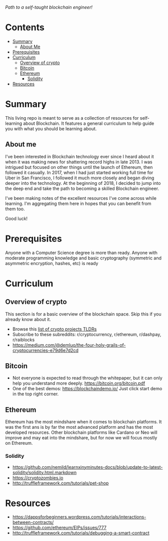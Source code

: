 *Path to a self-taught blockchain engineer!*

# Contents
- [Summary](#summary)
  - [About Me](#about-me)
- [Prerequisites](#prerequisites)
- [Curriculum](#curriculum)
  - [Overview of crypto](#overview-of-crypto)
  - [Bitcoin](#bitcoin)
  - [Ethereum](#ethereum)
    - [Solidity](#solidity)
- [Resources](#resources)

# Summary
This living repo is meant to serve as a collection of resources for self-learning about Blockchain. It features a general curriculum to help guide you with what you should be learning about.

## About me
I've been interested in Blockchain technology ever since I heard about it when it was making news for shattering record highs in late 2013. I was intrigued but focused on other things until the launch of Ethereum, then followed it casually. In 2017, when I had just started working full time for Uber in San Francisco, I followed it much more closely and began diving deeper into the technology. At the beginning of 2018, I decided to jump into the deep end and take the path to becoming a skilled Blockchain engineer.

I've been making notes of the excellent resources I've come across while learning. I'm aggregating them here in hopes that you can benefit from them too.

Good luck!

# Prerequisites
Anyone with a Computer Science degree is more than ready.
Anyone with moderate programming knowledge and basic cryptography (symmetric and asymmetric encryption, hashes, etc) is ready

# Curriculum

## Overview of crypto
This section is for a basic overview of the blockchain space. Skip this if you already know about it.
- Browse this [list of crypto projects TLDRs](https://github.com/dmdque/crypto-tldr)
- Subscribe to these subreddits: r/cryptocurrency, r/ethereum, r/dashpay, r/raiblocks
- https://medium.com/@demluo/the-four-holy-grails-of-cryptocurrencies-e79d6e7d2cd

## Bitcoin
- Not everyone is expected to read through the whitepaper, but it can only help you understand more deeply. https://bitcoin.org/bitcoin.pdf
- One of the best demos: https://blockchaindemo.io/ Just click start demo in the top right corner.

## Ethereum
Ethereum has the most mindshare when it comes to blockchain platforms. It was the first ans is by far the most advanced platform and has the most developed resources. Other blockchain platforms like Cardano or Neo will improve and may eat into the mindshare, but for now we will focus mostly on Ethereum.

### Solidity
- https://github.com/nemild/learnxinyminutes-docs/blob/update-to-latest-solidity/solidity.html.markdown
- https://cryptozombies.io
- http://truffleframework.com/tutorials/pet-shop

# Resources
- https://dappsforbeginners.wordpress.com/tutorials/interactions-between-contracts/
- https://github.com/ethereum/EIPs/issues/777
- http://truffleframework.com/tutorials/debugging-a-smart-contract
